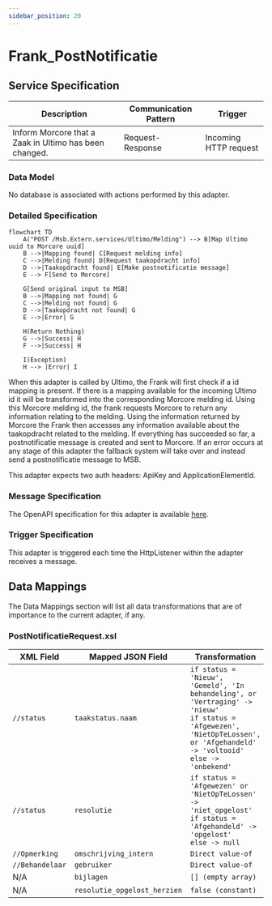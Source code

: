 ```yaml
---
sidebar_position: 20
---
```


# Frank_PostNotificatie

## Service Specification
| Description | Communication Pattern | Trigger | 
| --- | --- | --- | 
| Inform Morcore that a Zaak in Ultimo has been changed. | Request-Response | Incoming HTTP request

### Data Model
No database is associated with actions performed by this adapter.

### Detailed Specification
```mermaid
flowchart TD
    A("POST /Msb.Extern.services/Ultimo/Melding") --> B[Map Ultimo uuid to Morcore uuid]
    B -->|Mapping found| C[Request melding info]
    C -->|Melding found| D[Request taakopdracht info]
    D -->|Taakopdracht found| E[Make postnotificatie message]
    E --> F[Send to Morcore]
    
    G[Send original input to MSB]
    B -->|Mapping not found| G
    C -->|Melding not found| G
    D -->|Taakopdracht not found| G
    E -->|Error| G
    
    H(Return Nothing)
    G -->|Success| H
    F -->|Success| H

    I(Exception)
    H --> |Error| I
```

When this adapter is called by Ultimo, the Frank will first check if a id mapping is present. If there is a mapping available for the incoming Ultimo id it will be transformed into the corresponding Morcore melding id. Using this Morcore melding id, the frank requests Morcore to return any information relating to the melding. Using the information returned by Morcore the Frank then accesses any information available about the taakopdracht related to the melding. If everything has succeeded so far, a postnotificatie message is created and sent to Morcore.
If an error occurs at any stage of this adapter the fallback system will take over and instead send a postnotificatie message to MSB.

This adapter expects two auth headers: ApiKey and ApplicationElementId.

### Message Specification
The OpenAPI specification for this adapter is available [here](https://ultimo-koppeling-acc.forzamor.nl/iaf/api/webservices/openapi.json?uri=/Msb.Extern.services/Ultimo/Melding).

### Trigger Specification
This adapter is triggered each time the HttpListener within the adapter receives a message.

## Data Mappings
The Data Mappings section will list all data transformations that are of importance to the current adapter, if any.
### PostNotificatieRequest.xsl
| **XML Field**| **Mapped JSON Field**| **Transformation**|
|--------------|----------------------|-------------------|
| `//status` | `taakstatus.naam` | `if status = 'Nieuw', 'Gemeld', 'In behandeling', or 'Vertraging' -> 'nieuw'`<br/>`if status = 'Afgewezen', 'NietOpTeLossen', or 'Afgehandeld' -> 'voltooid'`<br/>`else -> 'onbekend'` |
| `//status` | `resolutie`| `if status = 'Afgewezen' or 'NietOpTeLossen' -> 'niet_opgelost'`<br/>`if status = 'Afgehandeld' -> 'opgelost'`<br/>`else -> null` |
| `//Opmerking`| `omschrijving_intern`| `Direct value-of`|
| `//Behandelaar`| `gebruiker`| `Direct value-of`|
| N/A| `bijlagen`| `[] (empty array)`|
| N/A| `resolutie_opgelost_herzien`| `false (constant)`|